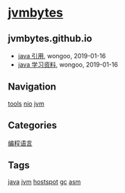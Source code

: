 # [jvmbytes](http://jvmbytes.com)

## jvmbytes.github.io
* [java 引用](/java-reference), wongoo, 2019-01-16
* [java 学习资料](/java-guide), wongoo, 2019-01-16

## Navigation
[tools](/tools/)
[nio](/nio/)
[jvm](/jvm/)

## Categories

 [编程语言](/category/编程语言)

## Tags

 [java](/tag/java)
 [jvm](/tag/jvm)
 [hostspot](/tag/hostspot)
 [gc](/tag/gc)
 [asm](/tag/asm)

